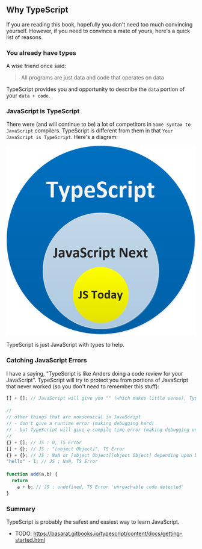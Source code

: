 ## Why TypeScript

If you are reading this book, hopefully you don't need too much convincing yourself. However, if you need to convince a mate of yours, here's a quick list of reasons.

### You already have types
A wise friend once said: 

> All programs are just data and code that operates on data

TypeScript provides you and opportunity to describe the `data` portion of your `data + code`. 

### JavaScript is TypeScript 
There were (and will continue to be) a lot of competitors in `Some syntax to JavaScript` compilers. TypeScript is different from them in that `Your JavaScript is TypeScript`. Here's a diagram:


![JavaScript is TypeScript](https://raw.githubusercontent.com/basarat/typescript-alpha-book/master/images/javascript-is-typescript.png)

TypeScript is just JavaScript with types to help.

### Catching JavaScript Errors 

I have a saying, "TypeScript is like Anders doing a code review for your JavaScript". TypeScript will try to protect you from portions of JavaScript that never worked (so you don't need to remember this stuff):

```ts
[] + []; // JavaScript will give you "" (which makes little sense), TypeScript will error

//
// other things that are nonsensical in JavaScript
// - don't give a runtime error (making debugging hard)
// - but TypeScript will give a compile time error (making debugging unnecessary)
//
{} + []; // JS : 0, TS Error
[] + {}; // JS : "[object Object]", TS Error
{} + {}; // JS : NaN or [object Object][object Object] depending upon browser, TS Error
"hello" - 1; // JS : NaN, TS Error

function add(a,b) {
  return
    a + b; // JS : undefined, TS Error 'unreachable code detected'
}
```

### Summary 

TypeScript is probably the safest and easiest way to learn JavaScript.

* TODO: https://basarat.gitbooks.io/typescript/content/docs/getting-started.html
